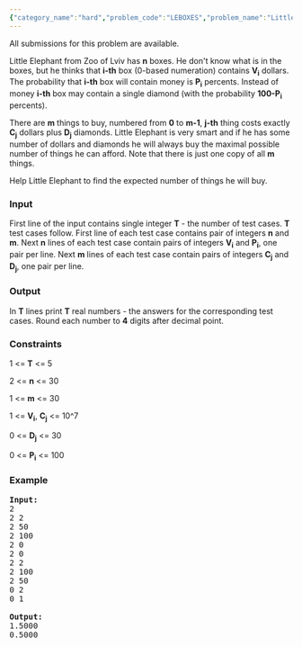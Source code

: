 ```yaml
---
{"category_name":"hard","problem_code":"LEBOXES","problem_name":"Little Elephant and Boxes","languages_supported":{"0":"ADA","1":"ASM","2":"BASH","3":"BF","4":"C","5":"C99 strict","6":"CAML","7":"CLOJ","8":"CLPS","9":"CPP 4.3.2","10":"CPP 4.9.2","11":"CPP14","12":"CS2","13":"D","14":"ERL","15":"FORT","16":"FS","17":"GO","18":"HASK","19":"ICK","20":"ICON","21":"JAVA","22":"JS","23":"LISP clisp","24":"LISP sbcl","25":"LUA","26":"NEM","27":"NICE","28":"NODEJS","29":"PAS fpc","30":"PAS gpc","31":"PERL","32":"PERL6","33":"PHP","34":"PIKE","35":"PRLG","36":"PYTH","37":"PYTH 3.4","38":"RUBY","39":"SCALA","40":"SCM guile","41":"SCM qobi","42":"ST","43":"TCL","44":"TEXT","45":"WSPC"},"max_timelimit":4,"source_sizelimit":50000,"problem_author":"witua","problem_tester":"subra","date_added":"8-04-2012","tags":{"0":"hard","1":"may12","2":"witua"},"editorial_url":"http://discuss.codechef.com/problems/LEBOXES","time":{"view_start_date":1336723200,"submit_start_date":1336723200,"visible_start_date":1336728600,"end_date":1735669800},"layout":"problem"}
---
```

<span class="solution-visible-txt">All submissions for this problem are available.</span><p>Little Elephant from Zoo of Lviv has <b>n</b> boxes. He don't know what is in the boxes, but he thinks that <b>i-th</b> box (0-based numeration) contains <b>V<sub>i</sub></b> dollars. The probability that <b>i-th</b> box will contain money is <b>P<sub>i</sub></b> percents. Instead of money <b>i-th</b> box may contain a single diamond (with the probability <b>100-P<sub>i</sub></b> percents).

</p><p>There are <b>m</b> things to buy, numbered from <b>0</b> to <b>m-1</b>, <b>j-th</b> thing costs exactly <b>C<sub>j</sub></b> dollars plus <b>D<sub>j</sub></b> diamonds. Little Elephant is very smart and if he has some number of dollars and diamonds he will always buy the maximal possible number of things he can afford. Note that there is just one copy of all <b>m</b> things.

</p><p>Help Little Elephant to find the expected number of things he will buy.

<h3>Input</h3>
</p><p>First line of the input contains single integer <b>T</b> - the number of test cases. <b>T</b> test cases follow. First line of each test case contains pair of integers <b>n</b> and <b>m</b>. Next <b>n</b> lines of each test case contain pairs of integers <b>V<sub>i</sub></b> and <b>P<sub>i</sub></b>, one pair per line. Next <b>m</b> lines of each test case contain pairs of integers <b>C<sub>j</sub></b> and <b>D<sub>j</sub></b>, one pair per line.

<h3>Output</h3>
</p><p>In <b>T</b> lines print <b>T</b> real numbers - the answers for the corresponding test cases. Round each number to <b>4</b> digits after decimal point.

<h3>Constraints</h3>
</p><p>
1 &lt;= <b>T</b> &lt;= 5
</p><p>
2 &lt;= <b>n</b> &lt;= 30
</p><p>
1 &lt;= <b>m</b> &lt;= 30
</p><p>
1 &lt;= <b>V<sub>i</sub></b>, <b>C<sub>j</sub></b> &lt;= 10^7
</p><p>
0 &lt;= <b>D<sub>j</sub></b> &lt;= 30
</p><p>
0 &lt;= <b>P<sub>i</sub></b> &lt;= 100

<h3>Example</h3>

<pre>
<b>Input:</b>
2
2 2
2 50
2 100
2 0
2 0
2 2
2 100
2 50
0 2
0 1

<b>Output:</b>
1.5000
0.5000

</pre></p>